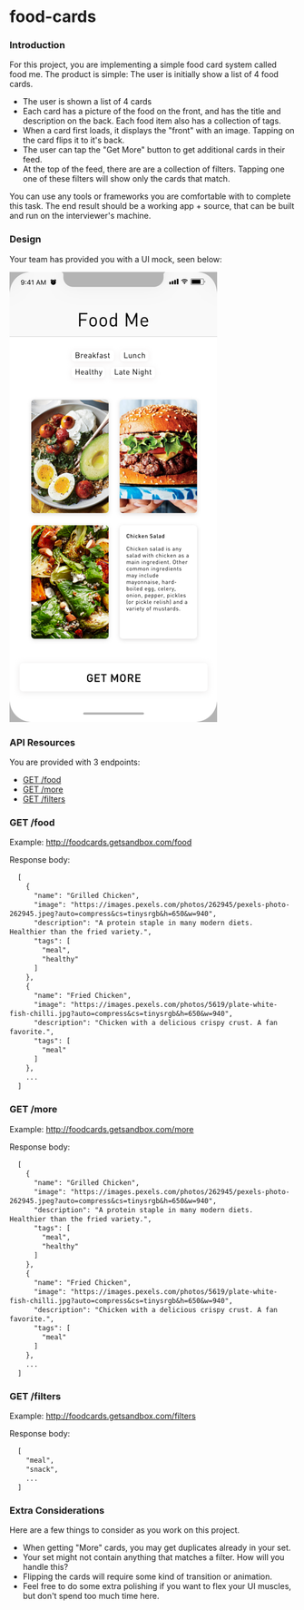 # food-cards

### Introduction
For this project, you are implementing a simple food card system called food me.
The product is simple:  The user is initially show a list of 4 food cards.  

* The user is shown a list of 4 cards
* Each card has a picture of the food on the front, and has the title and description on the back. Each food item also has a collection of tags.
* When a card first loads, it displays the "front" with an image. Tapping on the card flips it to it's back.
* The user can tap the "Get More" button to get additional cards in their feed.
* At the top of the feed, there are are a collection of filters. Tapping one one of these filters will show only the cards that match.

You can use any tools or frameworks you are comfortable with to complete this task.
The end result should be a working app + source, that can be built and run on the interviewer's machine.

### Design
Your team has provided you with a UI mock, seen below:

![mock](/mock/iphone_mock.png "mock")

### API Resources
You are provided with 3 endpoints:

  - [GET /food](#get-food)
  - [GET /more](#get-more)
  - [GET /filters](#get-filters)

### GET /food

Example: http://foodcards.getsandbox.com/food

Response body:

      [
        {
          "name": "Grilled Chicken",
          "image": "https://images.pexels.com/photos/262945/pexels-photo-262945.jpeg?auto=compress&cs=tinysrgb&h=650&w=940",
          "description": "A protein staple in many modern diets.  Healthier than the fried variety.",
          "tags": [
            "meal",
            "healthy"
          ]
        },
        {
          "name": "Fried Chicken",
          "image": "https://images.pexels.com/photos/5619/plate-white-fish-chilli.jpg?auto=compress&cs=tinysrgb&h=650&w=940",
          "description": "Chicken with a delicious crispy crust. A fan favorite.",
          "tags": [
            "meal"
          ]
        },
        ...
      ]

### GET /more

Example: http://foodcards.getsandbox.com/more

Response body:

      [
        {
          "name": "Grilled Chicken",
          "image": "https://images.pexels.com/photos/262945/pexels-photo-262945.jpeg?auto=compress&cs=tinysrgb&h=650&w=940",
          "description": "A protein staple in many modern diets.  Healthier than the fried variety.",
          "tags": [
            "meal",
            "healthy"
          ]
        },
        {
          "name": "Fried Chicken",
          "image": "https://images.pexels.com/photos/5619/plate-white-fish-chilli.jpg?auto=compress&cs=tinysrgb&h=650&w=940",
          "description": "Chicken with a delicious crispy crust. A fan favorite.",
          "tags": [
            "meal"
          ]
        },
        ...
      ]

### GET /filters

Example: http://foodcards.getsandbox.com/filters

Response body:

      [
        "meal",
        "snack",
        ...
      ]

### Extra Considerations
Here are a few things to consider as you work on this project.

* When getting "More" cards, you may get duplicates already in your set.
* Your set might not contain anything that matches a filter. How will you handle this?
* Flipping the cards will require some kind of transition or animation.
* Feel free to do some extra polishing if you want to flex your UI muscles, but don't spend too much time here.
